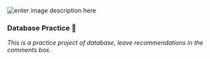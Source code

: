 ![enter image description here][1]

  [1]: https://cellularnews.com/wp-content/uploads/2020/03/neon-aesthetic-325x485.jpg

### Database Practice 📖

_This is a practice project of database, leave recommendations in the comments box._

